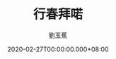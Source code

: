 ---
issue: 366
title: 行春拜喏
author: 劉玉蕉
language: 大埔
date: 2020-02-27T00:00:00.000+08:00
topic: 抒懷
difficulty: 2
wikidata: Q131449108
wikidata_link: https://www.wikidata.org/wiki/Q131449108
---